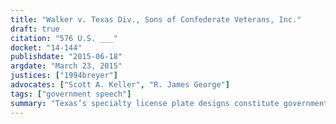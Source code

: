 ```yaml
---
title: "Walker v. Texas Div., Sons of Confederate Veterans, Inc."
draft: true
citation: "576 U.S. ___"
docket: "14-144"
publishdate: "2015-06-18"
argdate: "March 23, 2015"
justices: ["1994breyer"]
advocates: ["Scott A. Keller", "R. James George"]
tags: ["government speech"]
summary: "Texas’s specialty license plate designs constitute government speech, and thus Texas was entitled to refuse to issue respondents’ proposed plates featuring a Confederate battle flag."
---
```



